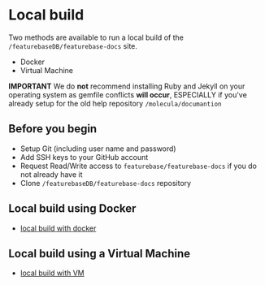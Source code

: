 # Local build

Two methods are available to run a local build of the `/featurebaseDB/featurebase-docs` site.

* Docker
* Virtual Machine

**IMPORTANT** We do **not** recommend installing Ruby and Jekyll on your operating system as gemfile conflicts **will occur**, ESPECIALLY if you've already setup for the old help repository `/molecula/documantion`

## Before you begin

* Setup Git (including user name and password)
* Add SSH keys to your GitHub account
* Request Read/Write access to `featurebase/featurebase-docs` if you do not already have it
* Clone `/featurebaseDB/featurebase-docs` repository

## Local build using Docker

* [local build with docker](/help-on-help/local-build-with-docker.md)

## Local build using a Virtual Machine

* [local build with VM](/help-on-help/local-build-with-vm.md)
